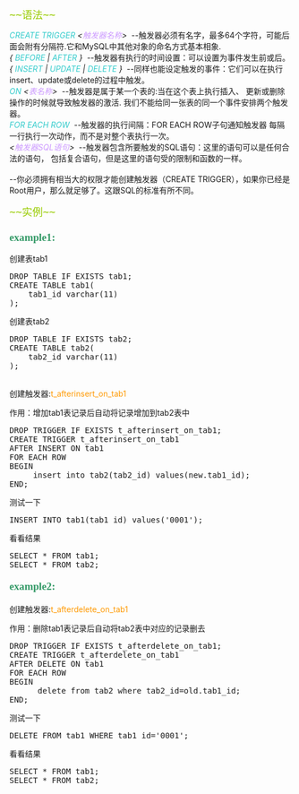    <pre><span style="color: #99cc00; font-size: 14pt;">~~语法~~</span></pre> 
   <p><em><span style="color: #33cccc;">CREATE </span><span style="color: #33cccc;">TRIGGER </span>&lt;<span style="color: #cc99ff;">触发器名称</span>&gt;</em>&nbsp; --触发器必须有名字，最多64个字符，可能后面会附有分隔符.它和MySQL中其他对象的命名方式基本相象.<br /><em>{ <span style="color: #33cccc;">BEFORE </span>| <span style="color: #33cccc;">AFTER </span>}</em>&nbsp; --触发器有执行的时间设置：可以设置为事件发生前或后。<br /><em>{ <span style="color: #33cccc;">INSERT </span>| <span style="color: #33cccc;">UPDATE </span>| <span style="color: #33cccc;">DELETE </span>}</em>&nbsp; --同样也能设定触发的事件：它们可以在执行insert、update或delete的过程中触发。<br /><em><span style="color: #33cccc;">ON </span>&lt;<span style="color: #cc99ff;">表名称</span>&gt;</em>&nbsp; --触发器是属于某一个表的:当在这个表上执行插入、 更新或删除操作的时候就导致触发器的激活. 我们不能给同一张表的同一个事件安排两个触发器。<br /><em><span style="color: #33cccc;">FOR </span><span style="color: #33cccc;">EACH </span></em><span style="color: #33cccc;"><em>ROW</em>&nbsp; </span>--触发器的执行间隔：FOR EACH ROW子句通知触发器 每隔一行执行一次动作，而不是对整个表执行一次。<br /><em>&lt;<span style="color: #cc99ff;">触发器SQL语句</span>&gt;</em>&nbsp; --触发器包含所要触发的SQL语句：这里的语句可以是任何合法的语句， 包括复合语句，但是这里的语句受的限制和函数的一样。<br /><br />--你必须拥有相当大的权限才能创建触发器（CREATE TRIGGER），如果你已经是Root用户，那么就足够了。这跟SQL的标准有所不同。</p> 
   <pre><span style="color: #99cc00; font-size: 14pt;">~~实例~~</span></pre> 
   <h3><span style="font-family: 宋体; color: #339966; font-size: 14pt;">example1:</span></h3> 
   <p>创建表tab1</p> 

<pre class="brush:sql">DROP TABLE IF EXISTS tab1;
CREATE TABLE tab1(
    tab1_id varchar(11)
);
</pre> 

   <p>创建表tab2</p> 
<pre class="brush:sql">DROP TABLE IF EXISTS tab2;
CREATE TABLE tab2(
    tab2_id varchar(11)
);
</pre> 

   <p><br />创建触发器:<span style="color: #ff9900;">t_afterinsert_on_tab1</span></p> 
   <p>作用：增加tab1表记录后自动将记录增加到tab2表中</p> 

<pre class="brush:sql">
DROP TRIGGER IF EXISTS t_afterinsert_on_tab1;
CREATE TRIGGER t_afterinsert_on_tab1 
AFTER INSERT ON tab1
FOR EACH ROW
BEGIN
     insert into tab2(tab2_id) values(new.tab1_id);
END;
</pre> 

   <p>测试一下</p> 

<pre class="brush:sql">
INSERT INTO tab1(tab1_id) values('0001');
</pre> 

<p>看看结果</p> 

<pre class="brush:sql">SELECT * FROM tab1;
SELECT * FROM tab2;
</pre> 

   <h4><span style="font-family: 宋体; color: #339966; font-size: 14pt;">example2:</span></h4> 
   <p>创建触发器:<span style="color: #ff9900;">t_afterdelete_on_tab1</span></p> 
   <p>作用：删除tab1表记录后自动将tab2表中对应的记录删去</p> 
<pre class="brush:sql">
DROP TRIGGER IF EXISTS t_afterdelete_on_tab1;
CREATE TRIGGER t_afterdelete_on_tab1
AFTER DELETE ON tab1
FOR EACH ROW
BEGIN
      delete from tab2 where tab2_id=old.tab1_id;
END;
</pre> 
<p>测试一下</p> 
<pre class="brush:sql">
DELETE FROM tab1 WHERE tab1_id='0001';
</pre> 
   <p>看看结果</p> 
<pre class="brush:sql">SELECT * FROM tab1;
SELECT * FROM tab2;
</pre> 
